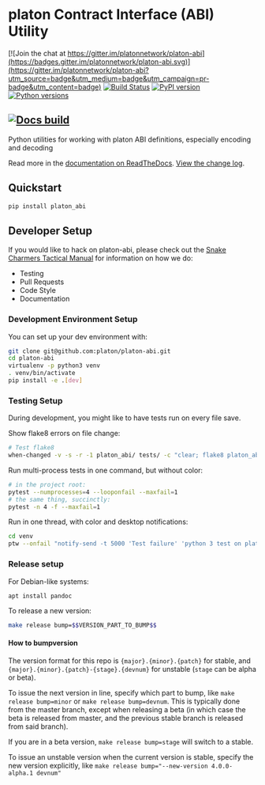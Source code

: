 # platon Contract Interface (ABI) Utility

[![Join the chat at https://gitter.im/platonnetwork/platon-abi](https://badges.gitter.im/platonnetwork/platon-abi.svg)](https://gitter.im/platonnetwork/platon-abi?utm_source=badge&utm_medium=badge&utm_campaign=pr-badge&utm_content=badge)
[![Build Status](https://circleci.com/gh/platonnetwork/platon-abi.svg?style=shield)](https://circleci.com/gh/platonnetwork/platon-abi)
[![PyPI version](https://badge.fury.io/py/platon_abi.svg)](https://badge.fury.io/py/platon_abi)
[![Python versions](https://img.shields.io/pypi/pyversions/platon_abi.svg)](https://pypi.python.org/pypi/platon_abi)
## [![Docs build](https://readthedocs.org/projects/platon-abi/badge/?version=latest)](http://platon-abi.readthedocs.io/en/latest/?badge=latest)
   

Python utilities for working with platon ABI definitions, especially encoding and decoding

Read more in the [documentation on ReadTheDocs](https://platon-abi.readthedocs.io/). [View the change log](https://platon-abi.readthedocs.io/en/latest/releases.html).

## Quickstart

```sh
pip install platon_abi
```

## Developer Setup

If you would like to hack on platon-abi, please check out the [Snake Charmers
Tactical Manual](https://github.com/platonnetwork/snake-charmers-tactical-manual)
for information on how we do:

- Testing
- Pull Requests
- Code Style
- Documentation

### Development Environment Setup

You can set up your dev environment with:

```sh
git clone git@github.com:platon/platon-abi.git
cd platon-abi
virtualenv -p python3 venv
. venv/bin/activate
pip install -e .[dev]
```

### Testing Setup

During development, you might like to have tests run on every file save.

Show flake8 errors on file change:

```sh
# Test flake8
when-changed -v -s -r -1 platon_abi/ tests/ -c "clear; flake8 platon_abi tests && echo 'flake8 success' || echo 'error'"
```

Run multi-process tests in one command, but without color:

```sh
# in the project root:
pytest --numprocesses=4 --looponfail --maxfail=1
# the same thing, succinctly:
pytest -n 4 -f --maxfail=1
```

Run in one thread, with color and desktop notifications:

```sh
cd venv
ptw --onfail "notify-send -t 5000 'Test failure' 'python 3 test on platon-abi failed'" ../tests ../platon_abi
```

### Release setup

For Debian-like systems:
```
apt install pandoc
```

To release a new version:

```sh
make release bump=$$VERSION_PART_TO_BUMP$$
```

#### How to bumpversion

The version format for this repo is `{major}.{minor}.{patch}` for stable, and
`{major}.{minor}.{patch}-{stage}.{devnum}` for unstable (`stage` can be alpha or beta).

To issue the next version in line, specify which part to bump,
like `make release bump=minor` or `make release bump=devnum`. This is typically done from the
master branch, except when releasing a beta (in which case the beta is released from master,
and the previous stable branch is released from said branch).

If you are in a beta version, `make release bump=stage` will switch to a stable.

To issue an unstable version when the current version is stable, specify the
new version explicitly, like `make release bump="--new-version 4.0.0-alpha.1 devnum"`
